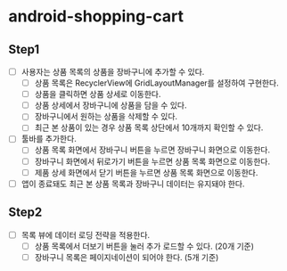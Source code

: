 # android-shopping-cart

## Step1
- [ ] 사용자는 상품 목록의 상품을 장바구니에 추가할 수 있다.
  - [ ] 상품 목록은 RecyclerView에 GridLayoutManager를 설정하여 구현한다.
  - [ ] 상품을 클릭하면 상품 상세로 이동한다.
  - [ ] 상품 상세에서 장바구니에 상품을 담을 수 있다.
  - [ ] 장바구니에서 원하는 상품을 삭제할 수 있다.
  - [ ] 최근 본 상품이 있는 경우 상품 목록 상단에서 10개까지 확인할 수 있다.
- [ ] 툴바를 추가한다.
  - [ ] 상품 목록 화면에서 장바구니 버튼을 누르면 장바구니 화면으로 이동한다.
  - [ ] 장바구니 화면에서 뒤로가기 버튼을 누르면 상품 목록 화면으로 이동한다.
  - [ ] 제품 상세 화면에서 닫기 버튼을 누르면 상품 목록 화면으로 이동한다.
- [ ] 앱이 종료돼도 최근 본 상품 목록과 장바구니 데이터는 유지돼야 한다.

## Step2
- [ ] 목록 뷰에 데이터 로딩 전략을 적용한다.
  - [ ] 상품 목록에서 더보기 버튼을 눌러 추가 로드할 수 있다. (20개 기준)
  - [ ] 장바구니 목록은 페이지네이션이 되어야 한다. (5개 기준)
